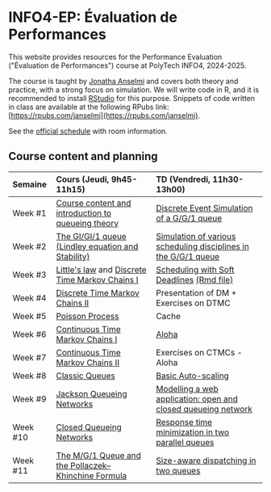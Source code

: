 # INFO4-EP: Évaluation de Performances

This website provides resources for the Performance Evaluation ("Évaluation de Performances") course at PolyTech INFO4, 2024-2025.  

The course is taught by [Jonatha Anselmi](https://polaris.imag.fr/jonatha.anselmi/) and covers both theory and practice, with a strong focus on simulation. We will write code in R, and it is recommended to install [RStudio](https://posit.co/download/rstudio-desktop/) for this purpose. Snippets of code written in class are available at the following RPubs link: [https://rpubs.com/janselmi](https://rpubs.com/janselmi).  

See the [official schedule](https://ade-uga-ro-vs.grenet.fr/direct/index.jsp) with room information.


## Course content and planning

| Semaine    | Cours (Jeudi, 9h45-11h15)                                                | TD (Vendredi, 11h30-13h00)                                                                |
|:-------------|:--------------------------------------------------------------------------|:-----------------------------------------------------------------------------------------|
| Week #1 | [Course content and introduction to queueing theory](https://github.com/jonatha-anselmi/INFO4-EP/blob/main/slides/RICM4_EP_01_intro.pdf)     |  [Discrete Event Simulation of a G/G/1 queue](https://rpubs.com/janselmi/GG1_scheduling_disciplines)
| Week #2 | [The GI/GI/1 queue (Lindley equation and Stability)](https://github.com/jonatha-anselmi/INFO4-EP/blob/main/slides/EP-Chap2-Bases.pdf)   | [Simulation of various scheduling disciplines in the G/G/1 queue](https://rpubs.com/janselmi/GG1_scheduling_disciplines)                                                                        
| Week #3 | [Little's law](https://github.com/jonatha-anselmi/INFO4-EP/blob/main/slides/EP-Chap2-Bases.pdf) and  [Discrete Time Markov Chains I](https://github.com/jonatha-anselmi/INFO4-EP/blob/main/slides/RICM4_EP_CMTD.pdf) | [Scheduling with Soft Deadlines](https://rpubs.com/janselmi/GG1_soft_deadline) [(Rmd file)](https://github.com/jonatha-anselmi/INFO4-EP/blob/main/GG1_deadlines.Rmd)
| Week #4 | [Discrete Time Markov Chains II](https://github.com/jonatha-anselmi/INFO4-EP/blob/main/slides/RICM4_EP_CMTD.pdf)  | Presentation of DM + Exercises on DTMC 
| Week #5 | [Poisson Process](https://github.com/jonatha-anselmi/INFO4-EP/blob/main/slides/RICM4_EP_CMTC.pdf)   |  Cache
| Week #6 | [Continuous Time Markov Chains I](https://github.com/jonatha-anselmi/INFO4-EP/blob/main/slides/RICM4_EP_CMTC.pdf)   | [Aloha](https://github.com/jonatha-anselmi/INFO4-EP/files/6263537/slides/TD8-Aloha.pdf)
| Week #7 | [Continuous Time Markov Chains II](https://github.com/jonatha-anselmi/INFO4-EP/blob/main/slides/RICM4_EP_CMTC.pdf)   | Exercises on CTMCs - Aloha 
| Week #8 | [Classic Queues](https://github.com/jonatha-anselmi/INFO4-EP/blob/main/slides/RICM4_EP_CMTC.pdf)   |  [Basic Auto-scaling](https://rpubs.com/janselmi/basic-autoscaling)
| Week #9| [Jackson Queueing Networks](https://github.com/jonatha-anselmi/INFO4-EP/blob/main/slides/RICM4_EP_FA.pdf)   | [Modelling a web application: open and closed queueing network](https://rpubs.com/janselmi/webapp)
| Week #10 | [Closed Queueing Networks](https://github.com/jonatha-anselmi/INFO4-EP/blob/main/slides/RICM4_EP_FA.pdf)   |  [Response time minimization in two parallel queues](https://github.com/jonatha-anselmi/INFO4-EP/blob/main/RtimeMin.Rmd)
| Week #11 | [The M/G/1 Queue and the Pollaczek–Khinchine Formula](https://github.com/jonatha-anselmi/INFO4-EP/blob/main/slides/MG1-PolyTech-INFO4-EP.pdf)   | [Size-aware dispatching in two queues](https://github.com/jonatha-anselmi/INFO4-EP/blob/main/size-aware.Rmd)
                                                                                  
